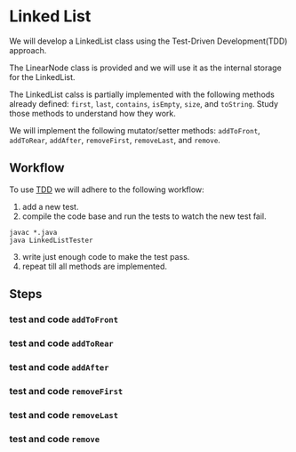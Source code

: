 # Linked List

We will develop a LinkedList class using the Test-Driven Development(TDD)
approach.

The LinearNode class is provided and we will use it as the internal storage for
the LinkedList.

The LinkedList calss is partially implemented with the following methods already
defined: ```first```, ```last```, ```contains```, ```isEmpty```, ```size```,
and ```toString```. Study those methods to understand how they work.

We will implement the following mutator/setter methods: ```addToFront```,
```addToRear```, ```addAfter```, ```removeFirst```, ```removeLast```, and
```remove```.

## Workflow
To use [TDD](https://en.wikipedia.org/wiki/Test-driven_development) we will
adhere to the following workflow:
1. add a new test.
2. compile the code base and run the tests to watch the new test fail.
```
javac *.java
java LinkedListTester
```
3. write just enough code to make the test pass.
4. repeat till all methods are implemented.

## Steps
### test and code ```addToFront```
### test and code ```addToRear```
### test and code ```addAfter```
### test and code ```removeFirst```
### test and code ```removeLast```
### test and code ```remove```
